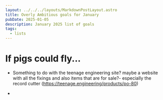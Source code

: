 ```yaml
---
layout: ../../../layouts/MarkdownPostLayout.astro
title: Overly Ambitious goals for January
pubDate: 2025-01-05
description: January 2025 list of goals
tags:
  - lists
---
```


# If pigs could fly...

- Something to do with the teenage engineering site? maybe a website with all the fixings and also items that are for sale?- especially the record cutter (https://teenage.engineering/products/po-80)

-


 


